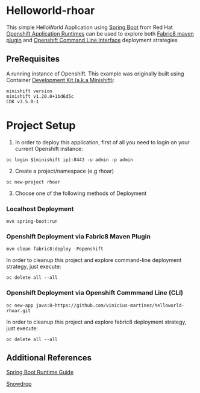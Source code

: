 # Helloworld-rhoar

This simple HelloWorld Application using [Spring Boot](http://spring.io/projects/spring-boot) from Red Hat [Openshift Application Runtimes]() can be used to explore both [Fabric8 maven plugin](https://maven.fabric8.io/) and [Openshift Command Line Interface](https://docs.openshift.com/container-platform/3.10/cli_reference/index.html) deployment strategies

## PreRequisites

A running instance of Openshift. This example was originally built using Container [Development Kit (a.k.a Minishift)](https://developers.redhat.com/products/cdk/overview/):

```
minishift version
minishift v1.20.0+1bd6d5c
CDK v3.5.0-1
```

# Project Setup #

1. In order to deploy this application, first of all you need to login on your current Openshift instance:

```
oc login $(minishift ip):8443 -u admin -p admin
```

2. Create a project/namespace (e.g rhoar)

```
oc new-project rhoar
```

3. Choose one of the following methods of Deployment

### Localhost Deployment

```
mvn spring-boot:run
```

### Openshift Deployment via Fabric8 Maven Plugin

```
mvn clean fabric8:deploy -Popenshift
```

In order to cleanup this project and explore command-line deployment strategy, just execute:

```
oc delete all --all
```

### Openshift Deployment via Openshift Commmand Line (CLI)

```
oc new-app java:8~https://github.com/vinicius-martinez/helloworld-rhoar.git
```

In order to cleanup this project and explore fabric8 deployment strategy, just execute:

```
oc delete all --all
```

## Additional References

[Spring Boot Runtime Guide](https://access.redhat.com/documentation/en-us/red_hat_openshift_application_runtimes/1/html-single/spring_boot_runtime_guide/)

[Snowdrop](http://snowdrop.me/)
